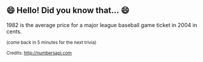 ## 😄 Hello! Did you know that... 😄
1982 is the average price for a major league baseball game ticket in 2004 in cents.

<sup>(come back in 5 minutes for the next trivia)</sup>


<sup>Credits: http://numbersapi.com</sup>
